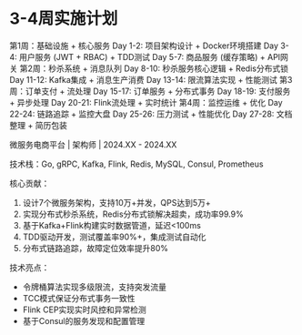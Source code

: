 # 3-4周实施计划

第1周：基础设施 + 核心服务
Day 1-2: 项目架构设计 + Docker环境搭建
Day 3-4: 用户服务 (JWT + RBAC) + TDD测试
Day 5-7: 商品服务 (缓存策略) + API网关
第2周：秒杀系统 + 消息队列
Day 8-10: 秒杀服务核心逻辑 + Redis分布式锁
Day 11-12: Kafka集成 + 消息生产消费
Day 13-14: 限流算法实现 + 性能测试
第3周：订单支付 + 流处理
Day 15-17: 订单服务 + 分布式事务
Day 18-19: 支付服务 + 异步处理
Day 20-21: Flink流处理 + 实时统计
第4周：监控运维 + 优化
Day 22-24: 链路追踪 + 监控大盘
Day 25-26: 压力测试 + 性能优化
Day 27-28: 文档整理 + 简历包装

微服务电商平台 | 架构师 | 2024.XX - 2024.XX

技术栈：Go, gRPC, Kafka, Flink, Redis, MySQL, Consul, Prometheus

核心贡献：

1. 设计7个微服务架构，支持10万+并发，QPS达到5万+
2. 实现分布式秒杀系统，Redis分布式锁解决超卖，成功率99.9%
3. 基于Kafka+Flink构建实时数据管道，延迟<100ms
4. TDD驱动开发，测试覆盖率90%+，集成测试自动化
5. 分布式链路追踪，故障定位效率提升80%

技术亮点：

- 令牌桶算法实现多级限流，支持突发流量
- TCC模式保证分布式事务一致性
- Flink CEP实现实时风控和异常检测
- 基于Consul的服务发现和配置管理
